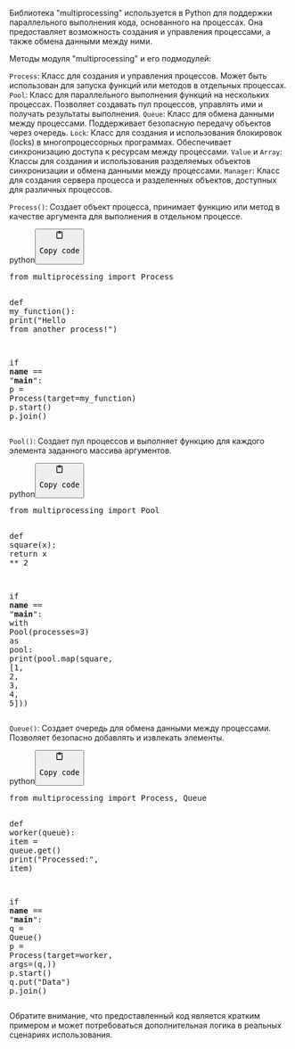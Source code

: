 <p>Библиотека "multiprocessing" используется в Python для поддержки параллельного выполнения кода, основанного на процессах.
Она предоставляет возможность создания и управления процессами, а также обмена данными между ними.</p>
<p>Методы модуля "multiprocessing" и его подмодулей:</p>
<p><code>Process</code>: Класс для создания и управления процессов. Может быть использован для запуска функций или методов в отдельных процессах.
<code>Pool</code>: Класс для параллельного выполнения функций на нескольких процессах. Позволяет создавать пул процессов, управлять ими и получать результаты выполнения.
<code>Queue</code>: Класс для обмена данными между процессами. Поддерживает безопасную передачу объектов через очередь.
<code>Lock</code>: Класс для создания и использования блокировок (locks) в многопроцессорных программах. Обеспечивает синхронизацию доступа к ресурсам между процессами.
<code>Value</code> и <code>Array</code>: Классы для создания и использования разделяемых объектов синхронизации и обмена данными между процессами.
<code>Manager</code>: Класс для создания сервера процесса и разделенных объектов, доступных для различных процессов.</p>
<p><code>Process()</code>: Создает объект процесса, принимает функцию или метод в качестве аргумента для выполнения в отдельном процессе.</p>
<div class="code-element"><div class="lang-line"><text>python</text><button class="copy-button" onclick="copyCode(this)"><svg aria-hidden="true" xmlns="http://www.w3.org/2000/svg" width="16" height="16" fill="none" viewBox="0 0 24 24"><path stroke="currentColor" stroke-linecap="round" stroke-linejoin="round" stroke-width="2" d="M15 4h3a1 1 0 0 1 1 1v15a1 1 0 0 1-1 1H6a1 1 0 0 1-1-1V5a1 1 0 0 1 1-1h3m0 3h6m-5-4v4h4V3h-4Z"/></svg><pre>Copy code</pre></button></div><div class="code"><div class="highlight"><pre><span></span><span class="kn">from</span> <span class="nn">multiprocessing</span> <span class="kn">import</span> <span class="n">Process</span>

<span class="k">def</span> <span class="nf">my_function</span><span class="p">():</span>
    <span class="nb">print</span><span class="p">(</span><span class="s2">&quot;Hello from another process!&quot;</span><span class="p">)</span>

<span class="k">if</span> <span class="vm">__name__</span> <span class="o">==</span> <span class="s2">&quot;__main__&quot;</span><span class="p">:</span>
    <span class="n">p</span> <span class="o">=</span> <span class="n">Process</span><span class="p">(</span><span class="n">target</span><span class="o">=</span><span class="n">my_function</span><span class="p">)</span>
    <span class="n">p</span><span class="o">.</span><span class="n">start</span><span class="p">()</span>
    <span class="n">p</span><span class="o">.</span><span class="n">join</span><span class="p">()</span>
</pre></div></div></div>

<p><code>Pool()</code>: Создает пул процессов и выполняет функцию для каждого элемента заданного массива аргументов.</p>
<div class="code-element"><div class="lang-line"><text>python</text><button class="copy-button" onclick="copyCode(this)"><svg aria-hidden="true" xmlns="http://www.w3.org/2000/svg" width="16" height="16" fill="none" viewBox="0 0 24 24"><path stroke="currentColor" stroke-linecap="round" stroke-linejoin="round" stroke-width="2" d="M15 4h3a1 1 0 0 1 1 1v15a1 1 0 0 1-1 1H6a1 1 0 0 1-1-1V5a1 1 0 0 1 1-1h3m0 3h6m-5-4v4h4V3h-4Z"/></svg><pre>Copy code</pre></button></div><div class="code"><div class="highlight"><pre><span></span><span class="kn">from</span> <span class="nn">multiprocessing</span> <span class="kn">import</span> <span class="n">Pool</span>

<span class="k">def</span> <span class="nf">square</span><span class="p">(</span><span class="n">x</span><span class="p">):</span>
    <span class="k">return</span> <span class="n">x</span> <span class="o">**</span> <span class="mi">2</span>

<span class="k">if</span> <span class="vm">__name__</span> <span class="o">==</span> <span class="s2">&quot;__main__&quot;</span><span class="p">:</span>
    <span class="k">with</span> <span class="n">Pool</span><span class="p">(</span><span class="n">processes</span><span class="o">=</span><span class="mi">3</span><span class="p">)</span> <span class="k">as</span> <span class="n">pool</span><span class="p">:</span>
        <span class="nb">print</span><span class="p">(</span><span class="n">pool</span><span class="o">.</span><span class="n">map</span><span class="p">(</span><span class="n">square</span><span class="p">,</span> <span class="p">[</span><span class="mi">1</span><span class="p">,</span> <span class="mi">2</span><span class="p">,</span> <span class="mi">3</span><span class="p">,</span> <span class="mi">4</span><span class="p">,</span> <span class="mi">5</span><span class="p">]))</span>
</pre></div></div></div>

<p><code>Queue()</code>: Создает очередь для обмена данными между процессами. Позволяет безопасно добавлять и извлекать элементы.</p>
<div class="code-element"><div class="lang-line"><text>python</text><button class="copy-button" onclick="copyCode(this)"><svg aria-hidden="true" xmlns="http://www.w3.org/2000/svg" width="16" height="16" fill="none" viewBox="0 0 24 24"><path stroke="currentColor" stroke-linecap="round" stroke-linejoin="round" stroke-width="2" d="M15 4h3a1 1 0 0 1 1 1v15a1 1 0 0 1-1 1H6a1 1 0 0 1-1-1V5a1 1 0 0 1 1-1h3m0 3h6m-5-4v4h4V3h-4Z"/></svg><pre>Copy code</pre></button></div><div class="code"><div class="highlight"><pre><span></span><span class="kn">from</span> <span class="nn">multiprocessing</span> <span class="kn">import</span> <span class="n">Process</span><span class="p">,</span> <span class="n">Queue</span>

<span class="k">def</span> <span class="nf">worker</span><span class="p">(</span><span class="n">queue</span><span class="p">):</span>
    <span class="n">item</span> <span class="o">=</span> <span class="n">queue</span><span class="o">.</span><span class="n">get</span><span class="p">()</span>
    <span class="nb">print</span><span class="p">(</span><span class="s2">&quot;Processed:&quot;</span><span class="p">,</span> <span class="n">item</span><span class="p">)</span>

<span class="k">if</span> <span class="vm">__name__</span> <span class="o">==</span> <span class="s2">&quot;__main__&quot;</span><span class="p">:</span>
    <span class="n">q</span> <span class="o">=</span> <span class="n">Queue</span><span class="p">()</span>
    <span class="n">p</span> <span class="o">=</span> <span class="n">Process</span><span class="p">(</span><span class="n">target</span><span class="o">=</span><span class="n">worker</span><span class="p">,</span> <span class="n">args</span><span class="o">=</span><span class="p">(</span><span class="n">q</span><span class="p">,))</span>
    <span class="n">p</span><span class="o">.</span><span class="n">start</span><span class="p">()</span>
    <span class="n">q</span><span class="o">.</span><span class="n">put</span><span class="p">(</span><span class="s2">&quot;Data&quot;</span><span class="p">)</span>
    <span class="n">p</span><span class="o">.</span><span class="n">join</span><span class="p">()</span>
</pre></div></div></div>

<p>Обратите внимание, что предоставленный код является кратким примером и может потребоваться дополнительная логика в реальных сценариях использования.</p>